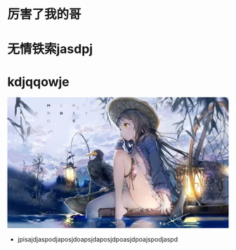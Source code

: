 # 厉害了我的哥
# 无情铁索jasdpj
# kdjqqowje
![](dongman.jpg)
* jpisajdjaspodjaposjdoapsjdaposjdpoasjdpoajspodjaspd